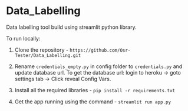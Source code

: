 # Data_Labelling

Data labelling tool build using streamlit python library.

To run locally:

1. Clone the repository - `https://github.com/Osr-Tester/Data_Labelling.git`

2. Rename `credentials_empty.py` in config folder to `credentials.py` and update database url. 
   To get the database url: login to heroku -> goto settings tab  -> Click reveal Config Vars.

3. Install all the required libraries - `pip install -r requirements.txt`

4. Get the app running using the command -  `streamlit run app.py`

